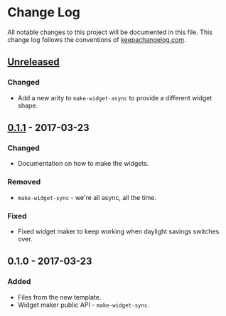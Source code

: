 # Change Log
All notable changes to this project will be documented in this file. This change log follows the conventions of [keepachangelog.com](http://keepachangelog.com/).

## [Unreleased]
### Changed
- Add a new arity to `make-widget-async` to provide a different widget shape.

## [0.1.1] - 2017-03-23
### Changed
- Documentation on how to make the widgets.

### Removed
- `make-widget-sync` - we're all async, all the time.

### Fixed
- Fixed widget maker to keep working when daylight savings switches over.

## 0.1.0 - 2017-03-23
### Added
- Files from the new template.
- Widget maker public API - `make-widget-sync`.

[Unreleased]: https://github.com/your-name/braveclojure/compare/0.1.1...HEAD
[0.1.1]: https://github.com/your-name/braveclojure/compare/0.1.0...0.1.1
